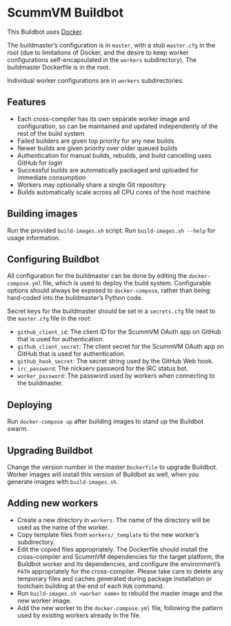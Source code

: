 # ScummVM Buildbot

This Buildbot uses [Docker](https://www.docker.com/).

The buildmaster’s configuration is in `master`, with a stub `master.cfg` in the
root (due to limitations of Docker, and the desire to keep worker configurations
self-encapsulated in the `workers` subdirectory). The buildmaster Dockerfile is
in the root.

Individual worker configurations are in `workers` subdirectories.

## Features

* Each cross-compiler has its own separate worker image and configuration, so
  can be maintained and updated independently of the rest of the build system
* Failed builders are given top priority for any new builds
* Newer builds are given priority over older queued builds
* Authentication for manual builds, rebuilds, and build cancelling uses GitHub
  for login
* Successful builds are automatically packaged and uploaded for immediate
  consumption
* Workers may optionally share a single Git repository
* Builds automatically scale across all CPU cores of the host machine

## Building images

Run the provided `build-images.sh` script. Run `build-images.sh --help` for
usage information.

## Configuring Buildbot

All configuration for the buildmaster can be done by editing the
`docker-compose.yml` file, which is used to deploy the build system.
Configurable options should always be exposed to `docker-compose`, rather than
being hard-coded into the buildmaster’s Python code.

Secret keys for the buildmaster should be set in a `secrets.cfg` file next to
the `master.cfg` file in the root:

* `github_client_id`: The client ID for the ScummVM OAuth app on GitHub that is
  used for authentication.
* `github_client_secret`: The client secret for the ScummVM OAuth app on GitHub
  that is used for authentication.
* `github_hook_secret`: The secret string used by the GitHub Web hook.
* `irc_password`: The nickserv password for the IRC status bot.
* `worker_password`: The password used by workers when connecting to the
  buildmaster.

## Deploying

Run `docker-compose up` after building images to stand up the Buildbot swarm.

## Upgrading Buildbot

Change the version number in the master `Dockerfile` to upgrade Buildbot. Worker
images will install this version of Buildbot as well, when you generate images
with `build-images.sh`.

## Adding new workers

* Create a new directory in `workers`. The name of the directory will be used as
  the name of the worker.
* Copy template files from `workers/_template` to the new worker’s subdirectory.
* Edit the copied files appropriately. The Dockerfile should install the
  cross-compiler and ScummVM dependencies for the target platform, the Buildbot
  worker and its dependencies, and configure the environment’s `PATH`
  appropriately for the cross-compiler. Please take care to delete any temporary
  files and caches generated during package installation or toolchain building
  at the end of each `RUN` command.
* Run `build-images.sh <worker name>` to rebuild the master image and the new
  worker image.
* Add the new worker to the `docker-compose.yml` file, following the pattern
  used by existing workers already in the file.
